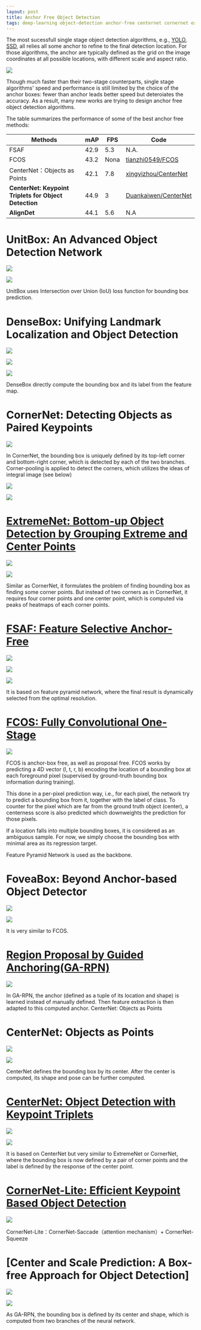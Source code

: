 ```yaml
---
layout: post
title: Anchor Free Object Detection
tags: deep-learning object-detection anchor-free centernet cornernet extremenet unitbox ssd yolo densebox psaf fcos foveabox ga-rpn
---
```


The most sucessfull single stage object detection algorithms, e.g., [YOLO](http://arxiv.org/abs/1506.02640), [SSD](https://arxiv.org/pdf/1512.02325.pdf), all relies all some anchor to refine to the final detection location. For those algorithms, the anchor are typically defined as the grid on the image coordinates at all possible locations, with different scale and aspect ratio.

![](https://cdn-images-1.medium.com/max/1600/1*7heX-no7cdqllky-GwGBfQ.png)

Though much faster than their two-stage counterparts, single stage algorithms' speed and performance is still limited by the choice of the anchor boxes: fewer than anchor leads better speed but deteroiates the accuracy. As a result, many new works are trying to design anchor free object detection algorithms.

The table summarizes the performance of some of the best anchor free methods:

| Methods | mAP | FPS | Code |
| --- | --- | --- | --- |
| FSAF | 42.9 | 5.3 | N.A. |
| FCOS | 43.2 | Nona | [tianzhi0549/FCOS](https://github.com/tianzhi0549/FCOS) |
| CenterNet：Objects as Points | 42.1 | 7.8 | [xingyizhou/CenterNet](https://github.com/xingyizhou/CenterNet) |
| **CenterNet: Keypoint Triplets for Object Detection** | 44.9 | 3 | [Duankaiwen/CenterNet](https://github.com/Duankaiwen/CenterNet) |
| **AlignDet** | 44.1 | 5.6 | N.A | 

# UnitBox: An Advanced Object Detection Network

![](https://mmbiz.qpic.cn/mmbiz_jpg/yNnalkXE7oVtmWMCMAYFgyQHf8Yn8V0LzOcSkG8Bnd39q5UYWylv8sEayaWWZqIQOpQ7xuVibPCPYt2G9l3JPIg/640?wx_fmt=jpeg&tp=webp&wxfrom=5&wx_lazy=1&wx_co=1)

![](https://mmbiz.qpic.cn/mmbiz_jpg/yNnalkXE7oVtmWMCMAYFgyQHf8Yn8V0LK9iazsL16aRpIqzCrIpKhliarDDGHEDxEVhX2XibXe1QMtkmkgkGDkeGg/640?wx_fmt=jpeg&tp=webp&wxfrom=5&wx_lazy=1&wx_co=1)

UnitBox uses Intersection over Union (IoU) loss function for bounding box prediction.

# DenseBox: Unifying Landmark Localization and Object Detection

![](https://mmbiz.qpic.cn/mmbiz_jpg/yNnalkXE7oVtmWMCMAYFgyQHf8Yn8V0LYc8cvGVeZfACEf8JUwicZohbb8YXfhbJfIwkNZSib0J8shyAuU03uFDA/640?wx_fmt=jpeg&tp=webp&wxfrom=5&wx_lazy=1&wx_co=1)

![](https://mmbiz.qpic.cn/mmbiz_jpg/yNnalkXE7oVtmWMCMAYFgyQHf8Yn8V0LpwWjKNia0I5zgS6p96MmEskkicDhGf7AqUmH4dx8ibdMf9qAEELgzLjkQ/640?wx_fmt=jpeg&tp=webp&wxfrom=5&wx_lazy=1&wx_co=1)

![](https://mmbiz.qpic.cn/mmbiz_jpg/yNnalkXE7oVtmWMCMAYFgyQHf8Yn8V0LaHjeTJhxYbJFkEdEP0nWicNqXJxtBmia8kNt5zwpEZbw4BsicPzt9AmGA/640?wx_fmt=jpeg&tp=webp&wxfrom=5&wx_lazy=1&wx_co=1)

DenseBox directly compute the bounding box and its label from the feature map.

# CornerNet: Detecting Objects as Paired Keypoints

![](https://mmbiz.qpic.cn/mmbiz_jpg/yNnalkXE7oVtmWMCMAYFgyQHf8Yn8V0L3ctVVSmzxIVCkExZNkzg30wGzxHkf06TiaVslj44EF58ycicaRXicDjgA/640?wx_fmt=jpeg&tp=webp&wxfrom=5&wx_lazy=1&wx_co=1)

In CornerNet, the bounding box is uniquely defined by its top-left corner and bottom-right corner, which is detected by each of the two branches. Corner-pooling is applied to detect the corners, which utilizes the ideas of integral image (see below)

![](https://mmbiz.qpic.cn/mmbiz_jpg/yNnalkXE7oVtmWMCMAYFgyQHf8Yn8V0LD86GAmEbLxZxVIbaFJMOhCbppdicrGpWqxftBtLIu7qQBMGSS5kic4Sg/640?wx_fmt=jpeg&tp=webp&wxfrom=5&wx_lazy=1&wx_co=1)

![](https://mmbiz.qpic.cn/mmbiz_jpg/yNnalkXE7oVtmWMCMAYFgyQHf8Yn8V0LhYtzpjiagDy1mx727pv1lGZLT9P4MN4J3FJKxdOKv5gY78niccdcXLwQ/640?wx_fmt=jpeg&tp=webp&wxfrom=5&wx_lazy=1&wx_co=1)

# [ExtremeNet: Bottom-up Object Detection by Grouping Extreme and Center Points](https://mp.weixin.qq.com/s?__biz=MzUxNjcxMjQxNg==&mid=2247486939&idx=2&sn=a0c328e245f3f103175efa752604ad58&scene=21#wechat_redirect)

![](https://mmbiz.qpic.cn/mmbiz_jpg/yNnalkXE7oVtmWMCMAYFgyQHf8Yn8V0LT64vAia9vmoTmpt0jcBjibFcp3C0odVAiajwoQZQVaicSvsjiaKkz5HDafA/640?wx_fmt=jpeg&tp=webp&wxfrom=5&wx_lazy=1&wx_co=1)

![](https://mmbiz.qpic.cn/mmbiz_jpg/yNnalkXE7oVtmWMCMAYFgyQHf8Yn8V0LIgjyDI3Jkf6hgOiaOiaHPr8ZAbKHoTnxFz2oTh03FEUibEuAZXEjAicFHQ/640?wx_fmt=jpeg&tp=webp&wxfrom=5&wx_lazy=1&wx_co=1)

Similar as CornerNet, it formulates the problem of finding bounding box as finding some corner points. But instead of two corners as in CornerNet, it requires four corner points and one center point, which is computed via peaks of heatmaps of each corner points.

# [FSAF: Feature Selective Anchor-Free](https://mp.weixin.qq.com/s?__biz=MzUxNjcxMjQxNg==&mid=2247487645&idx=2&sn=74ea4e6e524468493fbf305ae86f9f52&scene=21#wechat_redirect)

![](https://mmbiz.qpic.cn/mmbiz_jpg/yNnalkXE7oVtmWMCMAYFgyQHf8Yn8V0LJCRy91ibAlAsEB7ZNfEMEvxJkMef7893P2x5R3b5UBxlqUIA3wpMhhg/640?wx_fmt=jpeg&tp=webp&wxfrom=5&wx_lazy=1&wx_co=1)

![](https://mmbiz.qpic.cn/mmbiz_jpg/yNnalkXE7oVtmWMCMAYFgyQHf8Yn8V0Lsc7XibLzicf0r7PHdRBjz3JZqvYeN9hxicn6O4gibGpZHSG4KrQLwc5mIw/640?wx_fmt=jpeg&tp=webp&wxfrom=5&wx_lazy=1&wx_co=1)

![](https://mmbiz.qpic.cn/mmbiz_jpg/yNnalkXE7oVtmWMCMAYFgyQHf8Yn8V0Lcuibb06My5dSicDRxicrlM6rbGjYa8d4cW8xaL0FKAiaia0jS5V3glnLKuQ/640?wx_fmt=jpeg&tp=webp&wxfrom=5&wx_lazy=1&wx_co=1)

It is based on feature pyramid network, where the final result is dynamically selected from the optimal resolution.

# [FCOS: Fully Convolutional One-Stage](https://mp.weixin.qq.com/s?__biz=MzU4OTg3Nzc3MA==&mid=2247483704&idx=1&sn=01c6d16be8e3990e9f5ccae13599f7de&scene=21#wechat_redirect)

![](https://mmbiz.qpic.cn/mmbiz_jpg/yNnalkXE7oVtmWMCMAYFgyQHf8Yn8V0LvBBpibWrfwdSXa6bbKM1HLzfhMZQIwJhCxoCm5rYSqaghIs4oicLo5MA/640?wx_fmt=jpeg&tp=webp&wxfrom=5&wx_lazy=1&wx_co=1)

FCOS is anchor-box free, as well as proposal free. FCOS works by predicting a 4D vector (l, t, r, b) encoding the location of a bounding box at each foreground pixel (supervised by ground-truth bounding box information during training). 

This done in a per-pixel prediction way, i.e., for each pixel, the network try to predict a bounding box from it, together with the label of class. To counter for the pixel which are far from the ground truth object (center), a centerness score is also predicted which downweights the prediction for those pixels.

If a location falls into multiple bounding boxes, it is considered as an ambiguous sample. For now, we simply choose the bounding box with minimal area as its regression target.

Feature Pyramid Network is used as the backbone.

# FoveaBox: Beyond Anchor-based Object Detector

![](https://mmbiz.qpic.cn/mmbiz_jpg/yNnalkXE7oVtmWMCMAYFgyQHf8Yn8V0LW4b4okqEw31tt7o4IZ0WNEFsaiciaXRYhfTJg9Fn3FpfIMuU4icFoB2qg/640?wx_fmt=jpeg&tp=webp&wxfrom=5&wx_lazy=1&wx_co=1)

![](https://mmbiz.qpic.cn/mmbiz_jpg/yNnalkXE7oVtmWMCMAYFgyQHf8Yn8V0Ljs1AqgtEc9jQpeibLT5RpCyibViccLj4yDK5CDLfOaUeN4fsibQjOaZHdg/640?wx_fmt=jpeg&tp=webp&wxfrom=5&wx_lazy=1&wx_co=1)

It is very similar to FCOS.


# [Region Proposal by Guided Anchoring(GA-RPN)](https://mp.weixin.qq.com/s?__biz=MzUxNjcxMjQxNg==&mid=2247487049&idx=1&sn=820a5adcb6beb444326ac1d90630f481&scene=21#wechat_redirect)

![](https://mmbiz.qpic.cn/mmbiz_jpg/yNnalkXE7oVtmWMCMAYFgyQHf8Yn8V0Lg9aBScmc5vbx7eibpICPfndpGpiaUbkzmcicnKZEiabsbq5UOAmgM4NtJQ/640?wx_fmt=jpeg&tp=webp&wxfrom=5&wx_lazy=1&wx_co=1)

In GA-RPN, the anchor (defined as a tuple of its location and shape) is learned instead of manually defined. Then feature extraction is then adapted to this computed anchor.
CenterNet: Objects as Points

# CenterNet: Objects as Points

![](https://mmbiz.qpic.cn/mmbiz_jpg/yNnalkXE7oVtmWMCMAYFgyQHf8Yn8V0Lnia89KDm0CMyzL67zXt7qv43vA0mFKpIWLS3ibOvwYZ83CPKATmASNXQ/640?wx_fmt=jpeg&tp=webp&wxfrom=5&wx_lazy=1&wx_co=1)

![](https://mmbiz.qpic.cn/mmbiz_jpg/yNnalkXE7oVtmWMCMAYFgyQHf8Yn8V0L2TgNoVbvYQCoUE984rPsuiccDfKmta3XVajT5834m9Ikm69k1NnhlMA/640?wx_fmt=jpeg&tp=webp&wxfrom=5&wx_lazy=1&wx_co=1)

CenterNet defines the bounding box by its center. After the center is computed, its shape and pose can be further computed.

# [CenterNet: Object Detection with Keypoint Triplets](https://mp.weixin.qq.com/s?__biz=MzUxNjcxMjQxNg==&mid=2247488634&idx=1&sn=877122d09512321bc6a1cc94a3d75fc2&scene=21#wechat_redirect)

![](https://mmbiz.qpic.cn/mmbiz_jpg/yNnalkXE7oVtmWMCMAYFgyQHf8Yn8V0LH5iczkq229yLv31ciaH9AhlWmoGicYBtiacZia1PbAnsf0udVvfbMjGv0Yw/640?wx_fmt=jpeg&tp=webp&wxfrom=5&wx_lazy=1&wx_co=1)

![](https://mmbiz.qpic.cn/mmbiz_jpg/yNnalkXE7oVtmWMCMAYFgyQHf8Yn8V0L1nriabcTVdz6X2rz3oX1DQXICtZTuJiaVDiaG6icEyTsrH23uNg9rOQRlA/640?wx_fmt=jpeg&tp=webp&wxfrom=5&wx_lazy=1&wx_co=1)

It is based on CenterNet but very similar to ExtremeNet or CornerNet, where the bounding box is now defined by a pair of corner points and the label is defined by the response of the center point.

# [CornerNet-Lite: Efficient Keypoint Based Object Detection](https://mp.weixin.qq.com/s?__biz=MzUxNjcxMjQxNg==&mid=2247488676&idx=1&sn=d2cb1f991687379756ca26dd4bf072db&scene=21#wechat_redirect)

![](https://mmbiz.qpic.cn/mmbiz_jpg/yNnalkXE7oVtmWMCMAYFgyQHf8Yn8V0LejkaY57fbNONtcBCUl6fuYkFI1jZQiaJt9rOuTgJ8YtBz3qp2AaWdcw/640?wx_fmt=jpeg&tp=webp&wxfrom=5&wx_lazy=1&wx_co=1)

CornerNet-Lite：CornerNet-Saccade（attention mechanism）+ CornerNet-Squeeze

# [Center and Scale Prediction: A Box-free Approach for Object Detection]

![](https://mmbiz.qpic.cn/mmbiz_jpg/yNnalkXE7oVtmWMCMAYFgyQHf8Yn8V0LTHBjImc9t9y9mnnEnH1MiaKJEevS5heHA47OTAoicIpFFiawKs1CLQYmg/640?wx_fmt=jpeg&tp=webp&wxfrom=5&wx_lazy=1&wx_co=1)

![](https://mmbiz.qpic.cn/mmbiz_jpg/yNnalkXE7oVtmWMCMAYFgyQHf8Yn8V0Lia8OfXXecHXMfwfzeEogOCNncoLMmliabHYjRcN5OkiakOYAYSylibuHxA/640?wx_fmt=jpeg&tp=webp&wxfrom=5&wx_lazy=1&wx_co=1)

As GA-RPN, the bounding box is defined by its center and shape, which is computed from two branches of the neural network.
